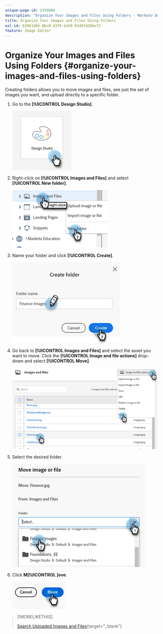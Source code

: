 ```yaml
---
unique-page-id: 2359880
description: "Organize Your Images and Files Using Folders - Marketo Docs - Product Documentation"
title: Organize Your Images and Files Using Folders
exl-id: b2961d6b-8bc0-4376-b438-03d9fd26be72
feature: Image Editor
---
```

# Organize Your Images and Files Using Folders {#organize-your-images-and-files-using-folders}

Creating folders allows you to move images and files, see just the set of images you want, and upload directly to a specific folder.

1. Go to the **[!UICONTROL Design Studio]**.

   ![](assets/organize-your-images-and-files-using-folders-1.png)

1. Right-click on **[!UICONTROL Images and Files]** and select **[!UICONTROL New folder]**.

   ![](assets/organize-your-images-and-files-using-folders-2.png)

1. Name your folder and click **[!UICONTROL Create]**.

   ![](assets/organize-your-images-and-files-using-folders-3.png)

1. Go back to **[!UICONTROL Images and Files]** and select the asset you want to move. Click the **[!UICONTROL Image and file actions]** drop-down and select **[!UICONTROL Move]**.

   ![](assets/organize-your-images-and-files-using-folders-4.png)

1. Select the desired folder.

   ![](assets/organize-your-images-and-files-using-folders-5.png)

1. Click **M[!UICONTROL ]ove**.

   ![](assets/organize-your-images-and-files-using-folders-6.png)

>[!MORELIKETHIS]
>
>[Search Uploaded Images and Files](/help/marketo/product-docs/demand-generation/images-and-files/search-uploaded-images-and-files.md){target="_blank"}
